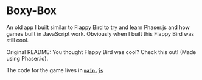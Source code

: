# Boxy-Box
An old app I built similar to Flappy Bird to try and learn Phaser.js and how games built in JavaScript work. Obviously when I built this Flappy Bird was still cool.

Original README: 
You thought Flappy Bird was cool? Check this out! (Made using Phaser.io).

The code for the game lives in [**`main.js`**](https://github.com/maxshuty/Boxy-Box/blob/master/BoxyBox/scripts/main.js)
